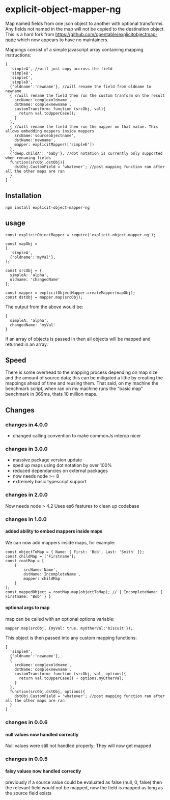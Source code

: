 # explicit-object-mapper-ng

Map named fields from one json object to another with optional transforms. Any fields not named in the map will not be copied to the destination object. This is a hard fork from https://github.com/opentable/explicitobjectmap-node which now appears to have no maintainers.


Mappings consist of a simple javascript array containing mapping instructions:
```
[
  'simpleA', //will just copy accross the field
  'simpleB',
  'simpleC',
  'simpleD',
  {'oldname':'newname'}, //will rename the field from oldname to newname
  {	//will rename the field then run the custom tranform on the result
    srcName:'complexoldname',
    dstName:'complexnewname',
    customTransform: function (srcObj, val){
      return val.toUpperCase();
    }
  },
  {	//will rename the field then run the mapper on that value. This allows embedding mappers inside mappers
    srcName:'sourceobjectname',
    dstName:'newname',
    mapper: explicitMapper(['simpleE'])
  },
  {'deep.childA': 'baby'}, //dot notation is currently only supported when renaming fields
  function(srcObj,dstObj){
    dstObj.CustomField = 'whatever'; //post mapping function ran after all the other maps are ran
  }
]
```

## Installation
	npm install explicit-object-mapper-ng

## usage
```
const explicitObjectMapper = require('explicit-object-mapper-ng');

const mapObj =
[
  'simpleA',
  {'oldname':'myVal'},
];

const srcObj = {
  simpleA: 'alpha',
  oldname: 'changedName'
};

const mapper = explicitObjectMapper.createMapper(mapObj);
const dstObj = mapper.map(srcObj);
```

The output from the above would be:

```
{
  simpleA: 'alpha',
  changedName: 'myVal'
}
```

If an array of objects is passed in then all objects will be mapped and returned in an array.

## Speed
There is some overhead to the mapping process depending on map size and the amount of source data; this can be mitigated a little by creating the mappings ahead of time and reusing them. That said, on my machine the benchmark script, when ran on my machine runs the "basic map" benchmark in 369ms, thats 10 million maps.

## Changes

### changes in 4.0.0

* changed calling convention to make commonJs interop nicer

### changes in 3.0.0

* massive package version update
* sped up maps using dot notation by over 100%
* reduced dependancies on external packages
* now needs node >= 8
* extremely basic typescript support

### changes in 2.0.0
Now needs node > 4.2
Uses es6 features to clean up codebase

### changes in 1.0.0

#### added ability to embed mappers inside maps
We can now add mappers inside maps, for example:

```
const objectToMap = { Name: { First: 'Bob', Last: 'Smith' }};
const childMap = ['Firstname'];
const rootMap = [
    {
        srcName:'Name',
        dstName:'IncompleteName',
        mapper: childMap
    }
];
const mappedObject = rootMap.map(objectToMap); // { IncompleteName: { Firstname: 'Bob' } }
```

#### optional args to map
map can be called with an optional options variable:

	mapper.map(srcObj, {myVal: true, myOtherVal:'biscuit'});

This object is then passed into any custom mapping functions:

```
[
  'simpleA',
  {'oldname':'newname'},
  {
    srcName:'complexoldname',
    dstName:'complexnewname',
    customTransform: function (srcObj, val, options){
      return val.toUpperCase() + options.myOtherVal;
    }
  },
  function(srcObj,dstObj, options){
    dstObj.CustomField = 'whatever'; //post mapping function ran after all the other maps are ran
  }
]
```

### changes in 0.0.6

#### null values now handled correctly
Null values were still not handled properly; They will now get mapped

### changes in 0.0.5

#### falsy values now handled correctly
previously if a source value could be evaluated as false (null, 0, false) then the relevant field would not be mapped, now the field is mapped as long as the source field exists
